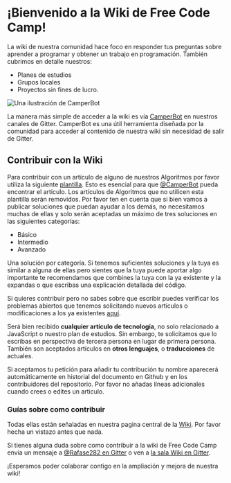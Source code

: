 # ¡Bienvenido a la Wiki de Free Code Camp!

La wiki de nuestra comunidad hace foco en responder tus preguntas sobre aprender a programar y obtener un trabajo en programación. También cubrimos en detalle nuestros:

- Planes de estudios
- Grupos locales
- Proyectos sin fines de lucro.

![Una ilustración de CamperBot](https://i.imgur.com/gyJwzkx.png)

La manera más simple de acceder a la wiki es vía [CamperBot](CamperBot) en nuestros canales de Gitter. CamperBot es una útil herramienta diseñada por la comunidad para acceder al contenido de nuestra wiki sin necesidad de salir de Gitter.

## Contribuir con la Wiki

Para contribuir con un artículo de alguno de nuestros Algoritmos por favor utiliza la siguiente [plantilla](Bonfire-Wiki-Template). Esto es esencial para que [@CamperBot](https://github.com/camperbot) pueda encontrar el articulo. Los artículos de Algoritmos que no utilicen esta plantilla serán removidos. Por favor ten en cuenta que si bien vamos a publicar soluciones que puedan ayudar a los demás, no necesitamos muchas de ellas y solo serán aceptadas un máximo de tres soluciones en las siguientes categorías:

- Básico
- Intermedio
- Avanzado

Una solución por categoría. Si tenemos suficientes soluciones y la tuya es similar a alguna de ellas pero sientes que la tuya puede aportar algo importante te recomendamos que combines la tuya con la ya existente y la expandas o que escribas una explicación detallada del código.

Si quieres contribuir pero no sabes sobre que escribir puedes verificar los problemas abiertos que tenemos solicitando nuevos artículos o modificaciones a los ya existentes [aquí](https://github.com/FreeCodeCamp/wiki/issues).

Será bien recibido **cualquier artículo de tecnología**, no solo relacionado a JavaScript o nuestro plan de estudios. Sin embargo, te solicitamos que lo escribas en perspectiva de tercera persona en lugar de primera persona. También son aceptados artículos en **otros lenguajes**, o **traducciones** de actuales.

Si aceptamos tu petición para añadir tu contribución tu nombre aparecerá automáticamente en historial del documento en Github y en los contribuidores del repositorio. Por favor no añadas líneas adicionales cuando crees o edites un articulo.

### Guías sobre como contribuir

Todas ellas están señaladas en nuestra pagina central de la [Wiki](Wiki-Central). Por favor hecha un vistazo antes que nada.

Si tienes alguna duda sobre como contribuir a la wiki de Free Code Camp envía un mensaje a [@Rafase282 en Gitter](https://gitter.im/Rafase282) o ven a [la sala Wiki en Gitter](https://gitter.im/FreeCodeCamp/Wiki).

¡Esperamos poder colaborar contigo en la ampliación y mejora de nuestra wiki!
